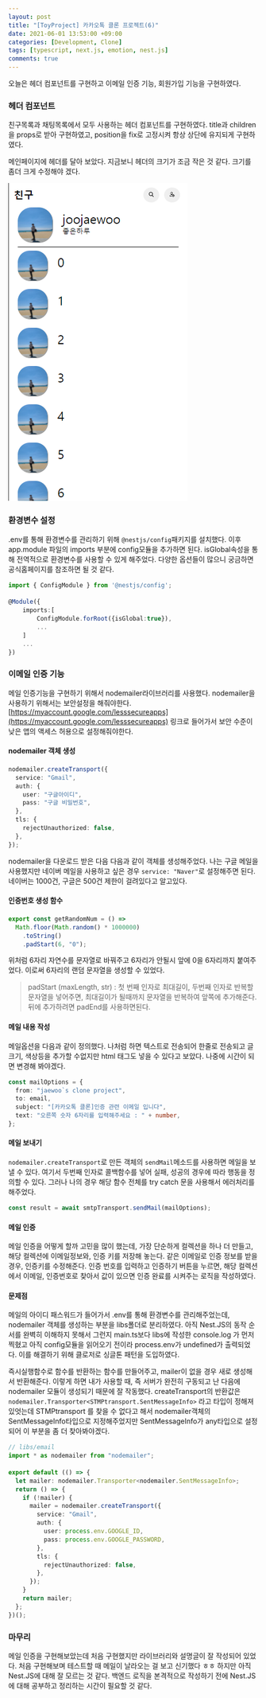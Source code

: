 ```yaml
---
layout: post
title: "[ToyProject] 카카오톡 클론 프로젝트(6)"
date: 2021-06-01 13:53:00 +09:00
categories: [Development, Clone]
tags: [typescript, next.js, emotion, nest.js]
comments: true
---
```


오늘은 헤더 컴포넌트를 구현하고 이메일 인증 기능, 회원가입 기능을 구현하였다.

### 헤더 컴포넌트

친구목록과 채팅목록에서 모두 사용하는 헤더 컴포넌트를 구현하였다. title과 children을 props로 받아 구현하였고, position을 fix로 고정시켜 항상 상단에 유지되게 구현하였다.

메인페이지에 헤더를 달아 보았다. 지금보니 헤더의 크기가 조금 작은 것 같다. 크기를 좀더 크게 수정해야 겠다.

![image](/assets/img/posts/kakao06.png)

### 환경변수 설정

.env를 통해 환경변수를 관리하기 위해 `@nestjs/config`패키지를 설치했다. 이후 app.module 파일의 imports 부분에 config모듈을 추가하면 된다. isGlobal속성을 통해 전역적으로 환경변수를 사용할 수 있게 해주었다. 다양한 옵션들이 많으니 궁금하면 공식홈페이지를 참조하면 될 것 같다.

```ts
import { ConfigModule } from '@nestjs/config';

@Module({
    imports:[
        ConfigModule.forRoot({isGlobal:true}),
        ...
    ]
    ...
})
```

### 이메일 인증 기능

메일 인증기능을 구현하기 위해서 nodemailer라이브러리를 사용했다.
nodemailer을 사용하기 위해서는 보안설정을 해줘야한다. [https://myaccount.google.com/lesssecureapps](https://myaccount.google.com/lesssecureapps) 링크로 들어가서 보안 수준이 낮은 앱의 액세스 허용으로 설정해줘야한다.

#### nodemailer 객체 생성

```ts
nodemailer.createTransport({
  service: "Gmail",
  auth: {
    user: "구글아이디",
    pass: "구글 비밀번호",
  },
  tls: {
    rejectUnauthorized: false,
  },
});
```

nodemailer을 다운로드 받은 다음 다음과 같이 객체를 생성해주었다. 나는 구글 메일을 사용했지만 네이버 메일을 사용하고 싶은 경우 `service: "Naver"`로 설정해주면 된다. 네이버는 1000건, 구글은 500건 제한이 걸려있다고 알고있다.

#### 인증번호 생성 함수

```ts
export const getRandomNum = () =>
  Math.floor(Math.random() * 1000000)
    .toString()
    .padStart(6, "0");
```

위처럼 6자리 자연수를 문자열로 바꿔주고 6자리가 안될시 앞에 0을 6자리까지 붙여주었다. 이로써 6자리의 랜덤 문자열을 생성할 수 있었다.

> padStart (maxLength, str) : 첫 번째 인자로 최대길이, 두번째 인자로 반복할 문자열을 넣어주면, 최대길이가 될때까지 문자열을 반복하여 앞쪽에 추가해준다. 뒤에 추가하려면 padEnd를 사용하면된다.

#### 메일 내용 작성

메일옵션을 다음과 같이 정의했다. 나처럼 하면 텍스트로 전송되어 한줄로 전송되고 글 크기, 색상등을 추가할 수없지만 html 태그도 넣을 수 있다고 보았다. 나중에 시간이 되면 변경해 봐야겠다.

```ts
const mailOptions = {
  from: "jaewoo`s clone project",
  to: email,
  subject: "[카카오톡 클론]인증 관련 이메일 입니다",
  text: "오른쪽 숫자 6자리를 입력해주세요 : " + number,
};
```

#### 메일 보내기

`nodemailer.createTransport`로 만든 객체의 `sendMail`메소드를 사용하면 메일을 보낼 수 있다. 여기서 두번째 인자로 콜백함수를 넣어 실패, 성공의 경우에 따라 행동을 정의할 수 있다. 그러나 나의 경우 해당 함수 전체를 try catch 문을 사용해서 에러처리를 해주었다.

```ts
const result = await smtpTransport.sendMail(mailOptions);
```

#### 메일 인증

메일 인증을 어떻게 할까 고민을 많이 했는데, 가장 단순하게 컬렉션을 하나 더 만들고, 해당 컬렉션에 이메일정보와, 인증 키를 저장해 놓는다. 같은 이메일로 인증 정보를 받을 경우, 인증키를 수정해준다. 인증 번호를 입력하고 인증하기 버튼을 누르면, 해당 컬렉션에서 이메일, 인증번호로 찾아서 값이 있으면 인증 완료를 시켜주는 로직을 작성하였다.

#### 문제점

메일의 아이디 패스워드가 들어가서 .env를 통해 환경변수를 관리해주었는데, nodemailer 객체를 생성하는 부분을 libs폴더로 분리하였다. 아직 Nest.JS의 동작 순서를 완벽히 이해하지 못해서 그런지 main.ts보다 libs에 작성한 console.log 가 먼저 찍혔고 아직 config모듈을 읽어오기 전이라 process.env가 undefined가 출력되었다. 이를 해결하기 위해 클로저로 싱글톤 패턴을 도입하였다.

즉시실행함수로 함수를 반환하는 함수를 만들어주고, mailer이 없을 경우 새로 생성해서 반환해준다. 이렇게 하면 내가 사용할 때, 즉 서버가 완전히 구동되고 난 다음에 nodemailer 모듈이 생성되기 때문에 잘 작동했다. createTransport의 반환값은 `nodemailer.Transporter<STMPtransport.SentMessageInfo>` 라고 타입이 정해져있엇는데 STMPtransport 를 찾을 수 없다고 해서 nodemailer객체의 SentMessageInfo타입으로 지정해주었지만 SentMessageInfo가 any타입으로 설정되어 이 부분을 좀 더 찾아봐야겠다.

```ts
// libs/email
import * as nodemailer from "nodemailer";

export default (() => {
  let mailer: nodemailer.Transporter<nodemailer.SentMessageInfo>;
  return () => {
    if (!mailer) {
      mailer = nodemailer.createTransport({
        service: "Gmail",
        auth: {
          user: process.env.GOOGLE_ID,
          pass: process.env.GOOGLE_PASSWORD,
        },
        tls: {
          rejectUnauthorized: false,
        },
      });
    }
    return mailer;
  };
})();
```

### 마무리

메일 인증을 구현해보았는데 처음 구현했지만 라이브러리와 설명글이 잘 작성되어 있었다. 처음 구현해보며 테스트할 때 메일이 날라오는 걸 보고 신기했다 ㅎㅎ
하지만 아직 Nest.JS에 대해 잘 모르는 것 같다. 백엔드 로직을 본격적으로 작성하기 전에 Nest.JS에 대해 공부하고 정리하는 시간이 필요할 것 같다.
